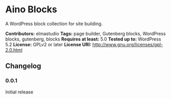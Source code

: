 # Aino Blocks
A WordPress block collection for site building.

__Contributors:__ elmastudio
__Tags:__ page builder, Gutenberg blocks, WordPress blocks, gutenberg, blocks
__Requires at least:__ 5.0
__Tested up to:__ WordPress 5.2
__License:__ GPLv2 or later
__License URI:__ http://www.gnu.org/licenses/gpl-2.0.html

## Changelog

### 0.0.1
Initial release
